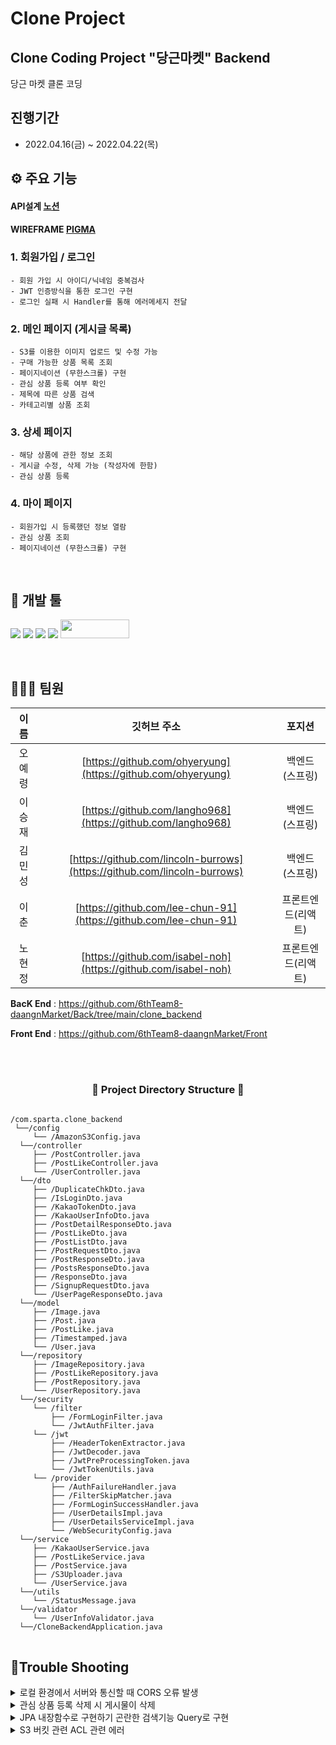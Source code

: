# Clone Project

## Clone Coding Project "당근마켓" Backend

당근 마켓 클론 코딩
<br>


## 진행기간

- 2022.04.16(금) ~ 2022.04.22(목)
  <br>

## ⚙ 주요 기능

#### API설계 [노션](https://www.notion.so/8-00adac21af6d49699787e1bd1b5774c7)

#### WIREFRAME [PIGMA]()

### 1. 회원가입 / 로그인
    - 회원 가입 시 아이디/닉네임 중복검사
    - JWT 인증방식을 통한 로그인 구현
    - 로그인 실패 시 Handler를 통해 에러메세지 전달

### 2. 메인 페이지 (게시글 목록)
    - S3를 이용한 이미지 업로드 및 수정 가능
    - 구매 가능한 상품 목록 조회
    - 페이지네이션 (무한스크롤) 구현
    - 관심 상품 등록 여부 확인
    - 제목에 따른 상품 검색
    - 카테고리별 상품 조회

### 3. 상세 페이지
    - 해당 상품에 관한 정보 조회
    - 게시글 수정, 삭제 가능 (작성자에 한함)
    - 관심 상품 등록

### 4. 마이 페이지
    - 회원가입 시 등록했던 정보 열람
    - 관심 상품 조회
    - 페이지네이션 (무한스크롤) 구현

<br>

## 🔨 개발 툴

<a href="" target="_blank"><img src="https://img.shields.io/badge/React-61DAFB?style=flat-square&logo=React&logoColor=white"/></a>
<a href="" target="_blank"><img src="https://img.shields.io/badge/Redux-764ABC?style=flat-square&logo=Redux&logoColor=white"/></a>
<img src="https://img.shields.io/badge/gradle-02303A?style=for-the-badge&logo=gradle&logoColor=white">
<img src="https://img.shields.io/badge/Springboot-6DB33F?style=for-the-badge&logo=Springboot&logoColor=white">
<img src= "https://img.shields.io/badge/IntelliJIDEA-000000.svg?style=for-the-badge&logo=intellij-idea&logoColor=white" width="110" height="30"/>

<br>


## 👨‍👩‍👧 팀원

|  이름  |                          깃허브 주소                           |       포지션       |
| :----: | :------------------------------------------------------------: | :----------------: |
| 오예령 |      [https://github.com/ohyeryung](https://github.com/ohyeryung)      |    백엔드(스프링)   |
| 이승재 | [https://github.com/langho968](https://github.com/langho968)   |    백엔드(스프링)   |
| 김민성 |   [https://github.com/lincoln-burrows](https://github.com/lincoln-burrows)   |    백엔드(스프링)   |
| 이춘 |  [https://github.com/lee-chun-91](https://github.com/lee-chun-91) |  프론트엔드(리액트) | 
| 노현정 |  [https://github.com/isabel-noh](https://github.com/isabel-noh)  |  프론트엔드(리액트) |


**BacK End** : https://github.com/6thTeam8-daangnMarket/Back/tree/main/clone_backend

**Front End** : https://github.com/6thTeam8-daangnMarket/Front


<br>





<br>

<h3 align="center"><b>📂 Project Directory Structure 📁</b></h3>

<pre>
<code>
/com.sparta.clone_backend
 └──/config
     └── /AmazonS3Config.java
  └──/controller
     ├── /PostController.java
     ├── /PostLikeController.java
     └── /UserController.java
  └──/dto
     ├── /DuplicateChkDto.java
     ├── /IsLoginDto.java
     ├── /KakaoTokenDto.java
     ├── /KakaoUserInfoDto.java
     ├── /PostDetailResponseDto.java
     ├── /PostLikeDto.java
     ├── /PostListDto.java
     ├── /PostRequestDto.java
     ├── /PostResponseDto.java
     ├── /PostsResponseDto.java
     ├── /ResponseDto.java
     ├── /SignupRequestDto.java
     └── /UserPageResponseDto.java
  └──/model
     ├── /Image.java
     ├── /Post.java
     ├── /PostLike.java
     ├── /Timestamped.java
     └── /User.java
  └──/repository
     ├── /ImageRepository.java
     ├── /PostLikeRepository.java
     ├── /PostRepository.java
     └── /UserRepository.java
  └──/security
     └── /filter
         ├── /FormLoginFilter.java
         └── /JwtAuthFilter.java
     └── /jwt
         ├── /HeaderTokenExtractor.java
         ├── /JwtDecoder.java
         ├── /JwtPreProcessingToken.java
         └── /JwtTokenUtils.java
     └── /provider
         ├── /AuthFailureHandler.java
         ├── /FilterSkipMatcher.java
         ├── /FormLoginSuccessHandler.java
         ├── /UserDetailsImpl.java
         ├── /UserDetailsServiceImpl.java
         └── /WebSecurityConfig.java
  └──/service
     ├── /KakaoUserService.java
     ├── /PostLikeService.java
     ├── /PostService.java
     ├── /S3Uploader.java
     └── /UserService.java
  └──/utils
     └── /StatusMessage.java
  └──/validator
     └── /UserInfoValidator.java
  └──/CloneBackendApplication.java
</code>
</pre>


## 🧾Trouble Shooting

 <p> </p>
 <p> </p>
 <p> </p>


<details>
<summary>로컬 환경에서 서버와 통신할 때 CORS 오류 발생</summary>
<div markdown="1">

```java
corsConfiguration.setAllowCredentials(true); 
```
위 문구를 WebSecurityConfig Cors 설정부분에 추가하여 해결
</div>
</details>







<details>
<summary>관심 상품 등록 삭제 시 게시물이 삭제</summary>
<div markdown="1">


```java
 @JsonIgnore
    @OneToMany(cascade = CascadeType.REMOVE, mappedBy = "post")
    private List<Likes> LikesList  = new ArrayList<>();
```
**cascade =** CascadeType.REMOVE 를 이용하여 해결

</div>
</details>




<details>
<summary>JPA 내장함수로 구현하기 곤란한 검색기능 Query로 구현</summary>
<div markdown="1">

```java
 //검색어를 받아서 최신순으로 정렬한다.
@Query(value = "select * from post p where p.post_title like %:keyword% order by p.modified_at desc", nativeQuery = true)
    List<Post> searchByKeyword(@Param("keyword")String keyword);

//카테고리를 받아서 최신순으로 정렬한다.
@Query(value = "select * from post p where p.category=:category order by p.modified_at desc", nativeQuery = true)
    List<Post> searchByCategory(@Param("category")String category);
    
```
검색기능을 구현할 때는 클라이언트로부터 검색어를 변수로 받아와야 하고, 해당 검색어가 제목 혹은 본문에 포함되어 있는 글을 지역별, 가격순, 최신순 등의 조건으로 가져오게 된다. JPA 함수의 경우에는 변수를 받아오는 것이 어렵고, Or 조건과 And 조건이 섞여 있는 경우도 해결하기 어렵기 때문에 Query를 사용하는 편이 훨씬 간단했다    

</div>
</details>





<details>
<summary>S3 버킷 관련 ACL 관련 에러 </summary>
<div markdown="1">


 <img src="https://user-images.githubusercontent.com/97422693/155449111-a04a7db8-f8ab-4841-bf4e-edc89047e996.PNG" width="600" />


AWS에 들어가서 객체 소유권에 대한  ACL 활성화를 해주었다


</div>
</details>
